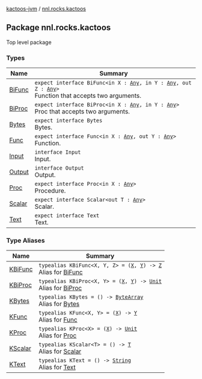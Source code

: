 [kactoos-jvm](../index.md) / [nnl.rocks.kactoos](./index.md)

## Package nnl.rocks.kactoos

Top level package

### Types

| Name | Summary |
|---|---|
| [BiFunc](-bi-func/index.md) | `expect interface BiFunc<in X : `[`Any`](https://kotlinlang.org/api/latest/jvm/stdlib/kotlin/-any/index.html)`, in Y : `[`Any`](https://kotlinlang.org/api/latest/jvm/stdlib/kotlin/-any/index.html)`, out Z : `[`Any`](https://kotlinlang.org/api/latest/jvm/stdlib/kotlin/-any/index.html)`>`<br>Function that accepts two arguments. |
| [BiProc](-bi-proc/index.md) | `expect interface BiProc<in X : `[`Any`](https://kotlinlang.org/api/latest/jvm/stdlib/kotlin/-any/index.html)`, in Y : `[`Any`](https://kotlinlang.org/api/latest/jvm/stdlib/kotlin/-any/index.html)`>`<br>Proc that accepts two arguments. |
| [Bytes](-bytes/index.md) | `expect interface Bytes`<br>Bytes. |
| [Func](-func/index.md) | `expect interface Func<in X : `[`Any`](https://kotlinlang.org/api/latest/jvm/stdlib/kotlin/-any/index.html)`, out Y : `[`Any`](https://kotlinlang.org/api/latest/jvm/stdlib/kotlin/-any/index.html)`>`<br>Function. |
| [Input](-input/index.md) | `interface Input`<br>Input. |
| [Output](-output/index.md) | `interface Output`<br>Output. |
| [Proc](-proc/index.md) | `expect interface Proc<in X : `[`Any`](https://kotlinlang.org/api/latest/jvm/stdlib/kotlin/-any/index.html)`>`<br>Procedure. |
| [Scalar](-scalar/index.md) | `expect interface Scalar<out T : `[`Any`](https://kotlinlang.org/api/latest/jvm/stdlib/kotlin/-any/index.html)`>`<br>Scalar. |
| [Text](-text/index.md) | `expect interface Text`<br>Text. |

### Type Aliases

| Name | Summary |
|---|---|
| [KBiFunc](-k-bi-func.md) | `typealias KBiFunc<X, Y, Z> = (`[`X`](-k-bi-func.md#X)`, `[`Y`](-k-bi-func.md#Y)`) -> `[`Z`](-k-bi-func.md#Z)<br>Alias for [BiFunc](-bi-func/index.md) |
| [KBiProc](-k-bi-proc.md) | `typealias KBiProc<X, Y> = (`[`X`](-k-bi-proc.md#X)`, `[`Y`](-k-bi-proc.md#Y)`) -> `[`Unit`](https://kotlinlang.org/api/latest/jvm/stdlib/kotlin/-unit/index.html)<br>Alias for [BiProc](-bi-proc/index.md) |
| [KBytes](-k-bytes.md) | `typealias KBytes = () -> `[`ByteArray`](https://kotlinlang.org/api/latest/jvm/stdlib/kotlin/-byte-array/index.html)<br>Alias for [Bytes](-bytes/index.md) |
| [KFunc](-k-func.md) | `typealias KFunc<X, Y> = (`[`X`](-k-func.md#X)`) -> `[`Y`](-k-func.md#Y)<br>Alias for [Func](-func/index.md) |
| [KProc](-k-proc.md) | `typealias KProc<X> = (`[`X`](-k-proc.md#X)`) -> `[`Unit`](https://kotlinlang.org/api/latest/jvm/stdlib/kotlin/-unit/index.html)<br>Alias for [Proc](-proc/index.md) |
| [KScalar](-k-scalar.md) | `typealias KScalar<T> = () -> `[`T`](-k-scalar.md#T)<br>Alias for [Scalar](-scalar/index.md) |
| [KText](-k-text.md) | `typealias KText = () -> `[`String`](https://kotlinlang.org/api/latest/jvm/stdlib/kotlin/-string/index.html)<br>Alias for [Text](-text/index.md) |
